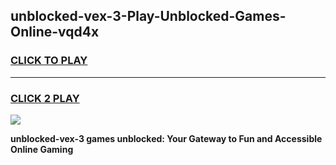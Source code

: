 
## unblocked-vex-3-Play-Unblocked-Games-Online-vqd4x
<h3>
<a href="https://premium76.site?title=unblocked-vex-3&ref=25A">CLICK TO PLAY</a></h3>
<hr>

<h3>
<a href="https://premium76.site?title=unblocked-vex-3&ref=25A">CLICK 2 PLAY</a>
  
</h3>

<a href="https://premium76.site?title=unblocked-vex-3&ref=25A"><img src="https://clearcache.store/games.png"></a>


**unblocked-vex-3 games unblocked: Your Gateway to Fun and Accessible Online Gaming**

